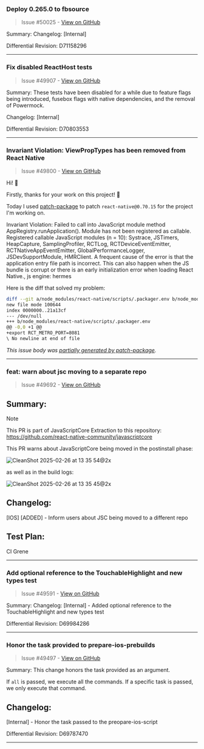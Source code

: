 
### Deploy 0.265.0 to fbsource

> Issue #50025 - [View on GitHub](https://github.com/facebook/react-native/pull/50025)

Summary: Changelog: [Internal]

Differential Revision: D71158296

---

### Fix disabled ReactHost tests

> Issue #49907 - [View on GitHub](https://github.com/facebook/react-native/pull/49907)

Summary:
These tests have been disabled for a while due to feature flags being introduced, fusebox flags with native dependencies, and the removal of Powermock.

Changelog: [Internal]

Differential Revision: D70803553

---

### Invariant Violation: ViewPropTypes has been removed from React Native

> Issue #49800 - [View on GitHub](https://github.com/facebook/react-native/issues/49800)

Hi! 👋

Firstly, thanks for your work on this project! 🙂

Today I used [patch-package](https://github.com/ds300/patch-package) to patch `react-native@0.70.15` for the project I'm working on.

Invariant Violation: Failed to call into JavaScript module method AppRegistry.runApplication(). Module has not been registered as callable. Registered callable JavaScript modules (n = 10): Systrace, JSTimers, HeapCapture, SamplingProfiler, RCTLog, RCTDeviceEventEmitter, RCTNativeAppEventEmitter, GlobalPerformanceLogger, JSDevSupportModule, HMRClient.
A frequent cause of the error is that the application entry file path is incorrect. This can also happen when the JS bundle is corrupt or there is an early initialization error when loading React Native., js engine: hermes

Here is the diff that solved my problem:

```bash
diff --git a/node_modules/react-native/scripts/.packager.env b/node_modules/react-native/scripts/.packager.env
new file mode 100644
index 0000000..21a13cf
--- /dev/null
+++ b/node_modules/react-native/scripts/.packager.env
@@ -0,0 +1 @@
+export RCT_METRO_PORT=8081
\ No newline at end of file
```

*This issue body was [partially generated by patch-package](https://github.com/ds300/patch-package/issues/296).*

---

### feat: warn about jsc moving to a separate repo

> Issue #49692 - [View on GitHub](https://github.com/facebook/react-native/pull/49692)

## Summary:

> [!NOTE]
> This PR is part of JavaScriptCore Extraction to this repository: <https://github.com/react-native-community/javascriptcore>

This PR warns about JavaScriptCore being moved in the postinstall phase:

![CleanShot 2025-02-26 at 13 35 54@2x](https://github.com/user-attachments/assets/f392f7a3-fb8b-4089-9375-2d88ba4cb60b)

as well as in the build logs:

![CleanShot 2025-02-26 at 13 35 45@2x](https://github.com/user-attachments/assets/481e44f2-c30e-43f2-8cbc-5006959a42fc)

## Changelog:

[IOS] [ADDED] - Inform users about JSC being moved to a different repo

## Test Plan:

CI Grene

---

### Add optional reference to the TouchableHighlight and new types test

> Issue #49591 - [View on GitHub](https://github.com/facebook/react-native/pull/49591)

Summary:
Changelog:
[Internal] - Added optional reference to the TouchableHighlight and new types test

Differential Revision: D69984286

---

### Honor the task provided to prepare-ios-prebuilds

> Issue #49497 - [View on GitHub](https://github.com/facebook/react-native/pull/49497)

Summary:
This change honors the task provided as an argument.

If `all` is passed, we execute all the commands.
If a specific task is passed, we only execute that command.

## Changelog:

[Internal] - Honor the task passed to the preopare-ios-script

Differential Revision: D69787470

---